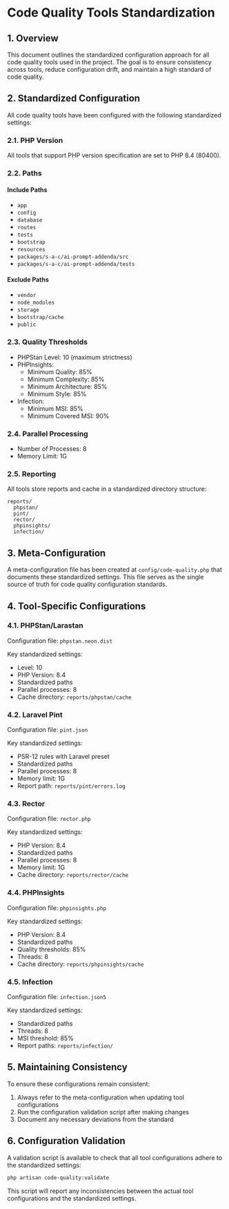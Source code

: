 # Code Quality Tools Standardization

## 1. Overview

This document outlines the standardized configuration approach for all code quality tools used in the project. The goal
is to ensure consistency across tools, reduce configuration drift, and maintain a high standard of code quality.

## 2. Standardized Configuration

All code quality tools have been configured with the following standardized settings:

### 2.1. PHP Version

All tools that support PHP version specification are set to PHP 8.4 (80400).

### 2.2. Paths

#### Include Paths

- `app`
- `config`
- `database`
- `routes`
- `tests`
- `bootstrap`
- `resources`
- `packages/s-a-c/ai-prompt-addenda/src`
- `packages/s-a-c/ai-prompt-addenda/tests`

#### Exclude Paths

- `vendor`
- `node_modules`
- `storage`
- `bootstrap/cache`
- `public`

### 2.3. Quality Thresholds

- PHPStan Level: 10 (maximum strictness)
- PHPInsights:
  - Minimum Quality: 85%
  - Minimum Complexity: 85%
  - Minimum Architecture: 85%
  - Minimum Style: 85%
- Infection:
  - Minimum MSI: 85%
  - Minimum Covered MSI: 90%

### 2.4. Parallel Processing

- Number of Processes: 8
- Memory Limit: 1G

### 2.5. Reporting

All tools store reports and cache in a standardized directory structure:

```
reports/
  phpstan/
  pint/
  rector/
  phpinsights/
  infection/
```

## 3. Meta-Configuration

A meta-configuration file has been created at `config/code-quality.php` that documents these standardized settings. This
file serves as the single source of truth for code quality configuration standards.

## 4. Tool-Specific Configurations

### 4.1. PHPStan/Larastan

Configuration file: `phpstan.neon.dist`

Key standardized settings:

- Level: 10
- PHP Version: 8.4
- Standardized paths
- Parallel processes: 8
- Cache directory: `reports/phpstan/cache`

### 4.2. Laravel Pint

Configuration file: `pint.json`

Key standardized settings:

- PSR-12 rules with Laravel preset
- Standardized paths
- Parallel processes: 8
- Memory limit: 1G
- Report path: `reports/pint/errors.log`

### 4.3. Rector

Configuration file: `rector.php`

Key standardized settings:

- PHP Version: 8.4
- Standardized paths
- Parallel processes: 8
- Memory limit: 1G
- Cache directory: `reports/rector/cache`

### 4.4. PHPInsights

Configuration file: `phpinsights.php`

Key standardized settings:

- PHP Version: 8.4
- Standardized paths
- Quality thresholds: 85%
- Threads: 8
- Cache directory: `reports/phpinsights/cache`

### 4.5. Infection

Configuration file: `infection.json5`

Key standardized settings:

- Standardized paths
- Threads: 8
- MSI threshold: 85%
- Report paths: `reports/infection/`

## 5. Maintaining Consistency

To ensure these configurations remain consistent:

1. Always refer to the meta-configuration when updating tool configurations
2. Run the configuration validation script after making changes
3. Document any necessary deviations from the standard

## 6. Configuration Validation

A validation script is available to check that all tool configurations adhere to the standardized settings:

```bash
php artisan code-quality:validate
```

This script will report any inconsistencies between the actual tool configurations and the standardized settings.
